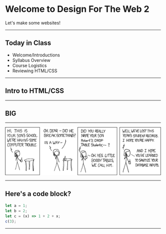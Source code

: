 # Welcome to Design For The Web 2

Let's make some websites!

---

## Today in Class

- Welcome/Introductions
- Syllabus Overview
- Course Logistics
- Reviewing HTML/CSS

---

## Intro to HTML/CSS

---

## <h2 class="r-fit-text">BIG</h2>

---

![Bobby Tables](bobby-tables.png)

---

## Here's a code block?

```js [1-2|3|4]
let a = 1;
let b = 2;
let c = (x) => 1 + 2 + x;
c(3);
```

---

